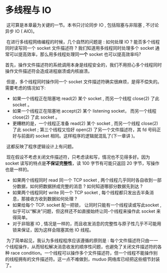 # 多线程与 IO

​		这可算是本章最为关键的一节。本书只讨论同步 IO , 包括阻塞与非阻塞 , 不讨论异步 IO ( AIO)。

​		在进行多线程网络编程的时候，几个自然的问题是 : 如何处理 IO ? 能否多个线程同时读写同一个 socket 文件描述符 ? 我们知道用多线程同时处理多个 socket 通常可以提高效率，那么用多线程处理同**一个** socket 也可以提高效率吗?

​		首先，操作文件描述符的系统调用本身是线程安全的，我们不用担心多个线程同时操作文件描述符会造成进程崩溃或内核崩溃。

​		但是，多个线程同时操作同一个 socket 文件描述符确实很麻烦，是得不偿失的。需要考虑的情况如下:

- 如果一个线程正在阻塞地 read(2) 某个 socket ,  而另一个线程 close(2) 了此 socket 。
- 如果一个线程正在阻塞地 accept(2) 某个 listening socket， 而另一个线程
   close(2) 了此 socket 。
- 更糟糕的是，一个线程正准备 read(2) 某个 socket , 而另一个线程 close(2) 了此 socket ; 第三个线程又恰好 open(2) 了另一个文件描述符，其 fd 号码正好与前面的 socket 相同。这样程序的逻辑就混乱了(下一章讲 )。

​        这都反映了程序逻辑设计上有问题。

​		现在假设不考虑关闭文件描述符，只考虑读和写，情况也不见得多好。因为 socket 读写的特点是**不保证完整性**，读 100 字节有可能只返回 20 字节，写操作也是一样的。

- 如果两个线程同时 read 同一个 TCP socket , 两个线程几乎同时各自收到一部分数据，如何把数据拼成完整的消息 ? 如何知道哪部分数据先到达 ?
- 如果两个线程同时 write 同一个 TCP socket ,  每个线程都只发出去半条消息，那接收方收到数据如何处理 ?
- 如果给每个 TCP.  socket 配一把锁， 让同时只能有一个线程读或写此socket , 似乎可以“解决”问题，但这样还不如直接始终让同-个线程来操作此 socket 来得简单。
- 对于非阻塞 IO , 情况是一样的，而且收发消息的完整性与原子性几乎不可能用锁来保证，因为这样会阻塞其他 IO 线程。

​        为了简单起见，我认为多线程程序应该遵循的原则是 : 每个文件描述符只由一一个线程操作，从而轻松解决消息收发的顺序性问题，也避免了关闭文件描述符的各种 race condition。一个线程可以操作多个文件描述符，但一个线程不能操作别的线程拥有的文件描述符。这一点不难做到，muduo 网络库已经把这些细节封装了。

















